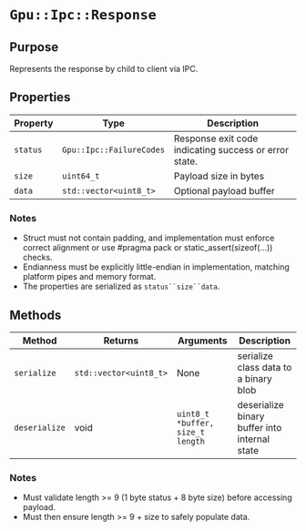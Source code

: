 `Gpu::Ipc::Response`
====================

## Purpose

Represents the response by child to client via IPC.

## Properties

| Property | Type                     | Description                                           |
|----------|--------------------------|-------------------------------------------------------|
| `status` | `Gpu::Ipc::FailureCodes` | Response exit code indicating success or error state. |
| `size`   | `uint64_t`               | Payload size in bytes                                 |
| `data`   | `std::vector<uint8_t>`   | Optional payload buffer                               |

### Notes

* Struct must not contain padding, and implementation must enforce correct alignment or use #pragma pack
  or static_assert(sizeof(...)) checks.
* Endianness must be explicitly little-endian in implementation, matching platform pipes and memory format.
* The properties are serialized as `status``size``data`.

## Methods

| Method        | Returns                | Arguments                        | Description                                   |
|---------------|------------------------|----------------------------------|-----------------------------------------------|
| `serialize`   | `std::vector<uint8_t>` | None                             | serialize class data to a binary blob         |
| `deserialize` | void                   | `uint8_t *buffer, size_t length` | deserialize binary buffer into internal state |

### Notes

* Must validate length >= 9 (1 byte status + 8 byte size) before accessing payload.
* Must then ensure length >= 9 + size to safely populate data.

